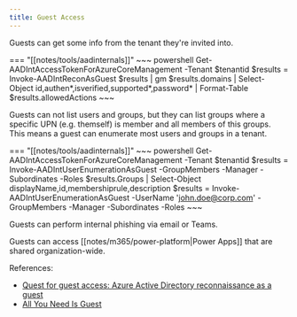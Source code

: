 ```yaml
---
title: Guest Access
---
```


Guests can get some info from the tenant they're invited into.

=== "[[notes/tools/aadinternals]]"
    ~~~ powershell
    Get-AADIntAccessTokenForAzureCoreManagement -Tenant $tenantid
    $results = Invoke-AADIntReconAsGuest
    $results | gm
    $results.domains | Select-Object id,authen*,isverified,supported*,password* | Format-Table
    $results.allowedActions
    ~~~

Guests can not list users and groups, but they can list groups where a specific UPN (e.g. themself) is member and all members of this groups.
This means a guest can enumerate most users and groups in a tenant.

=== "[[notes/tools/aadinternals]]"
    ~~~ powershell
    Get-AADIntAccessTokenForAzureCoreManagement -Tenant $tenantid
    $results = Invoke-AADIntUserEnumerationAsGuest -GroupMembers -Manager -Subordinates -Roles
    $results.Groups | Select-Object displayName,id,membershiprule,description
    $results = Invoke-AADIntUserEnumerationAsGuest -UserName 'john.doe@corp.com' -GroupMembers -Manager -Subordinates -Roles
    ~~~

Guests can perform internal phishing via email or Teams.

Guests can access [[notes/m365/power-platform|Power Apps]] that are shared organization-wide.

References:

- [Quest for guest access: Azure Active Directory reconnaissance as a guest](http://web.archive.org/web/20231006135318/https://aadinternals.com/post/quest_for_guest/)
- [All You Need Is Guest](http://web.archive.org/web/20231026183239/https://i.blackhat.com/BH-US-23/Presentations/US-23-Bargury-All-You-Need-Is-Guest.pdf)
